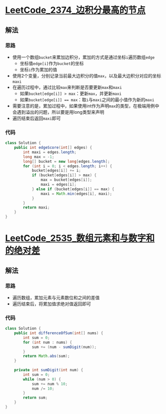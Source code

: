# [LeetCode_2374_边积分最高的节点](https://leetcode.cn/problems/node-with-highest-edge-score)
## 解法
### 思路
- 使用一个数组`bucket`来累加边积分，累加的方式是通过坐标`i`遍历数组`edge`
  - 坐标值`edge[i]`作为`bucket`的坐标
  - 坐标`i`作为累加的值
- 使用2个变量，分别记录当前最大边积分的值`max`，以及最大边积分对应的坐标`maxi`
- 在遍历过程中，通过比较`max`来判断是否要更新`max`和`maxi`
  - 如果`bucket[edge[i]] > max`：更新`max`，并更新`maxi`
  - 如果`bucket[edge[i]] == max`：取`i`与`maxi`之间的最小值作为新的`maxi`
- 需要注意的是，累加过程中，如果使用int作为声明`max`的类型，在极端用例中会遇到溢出的问题，所以要是用long类型来声明
- 遍历结束后返回`maxi`即可
### 代码
```java
class Solution {
    public int edgeScore(int[] edges) {
        int maxi = edges.length;
        long max = -1;
        long[] bucket = new long[edges.length];
        for (int i = 0; i < edges.length; i++) {
            bucket[edges[i]] += i;
            if (bucket[edges[i]] > max) {
                max = bucket[edges[i]];
                maxi = edges[i];
            } else if (bucket[edges[i]] == max) {
                maxi = Math.min(edges[i], maxi);
            }
        }
        return maxi;
    }
}
```
# [LeetCode_2535_数组元素和与数字和的绝对差](https://leetcode.cn/problems/difference-between-element-sum-and-digit-sum-of-an-array)
## 解法
### 思路
- 遍历数组，累加元素与元素数位和之间的差值
- 遍历结束后，将累加值求绝对值返回即可
### 代码
```java
class Solution {
    public int differenceOfSum(int[] nums) {
        int sum = 0;
        for (int num : nums) {
            sum += (num - sumDigit(num));
        }
        return Math.abs(sum);
    }
    
    private int sumDigit(int num) {
        int sum = 0;
        while (num > 0) {
            sum += num % 10;
            num /= 10;
        }
        return sum;
    }
}
```